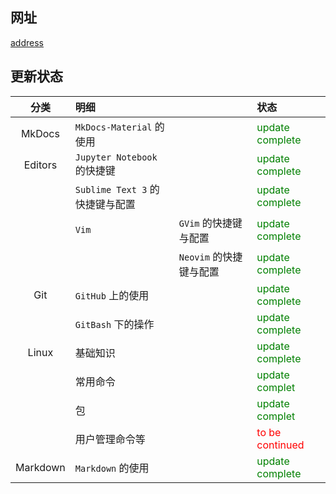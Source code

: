 ## 网址

[address](https://yorkfish.github.io/blogs)

## 更新状态

| 分类 | 明细 |  | 状态 |
| :---: | :--- | :--- | :--- |
| MkDocs  | `MkDocs-Material` 的使用 |       | <font color="green">update complete</font> |
| Editors | `Jupyter Notebook` 的快捷键 |     | <font color="green">update complete</font> |
|         | `Sublime Text 3` 的快捷键与配置 |  | <font color="green">update complete</font> |
|         | `Vim` | `GVim` 的快捷键与配置      | <font color="green">update complete</font> |
|         |       | `Neovim` 的快捷键与配置    | <font color="green">update complete</font> |
| Git     | `GitHub` 上的使用  |  | <font color="green">update complete</font> |
|         | `GitBash` 下的操作 |  | <font color="green">update complete</font> |
| Linux   | 基础知识 |       | <font color="green">update complete</font> |
|         | 常用命令 |       | <font color="green">update complet</font> |
|         | 包 |            | <font color="green">update complet</font> |
|         | 用户管理命令等 |  | <font color="red">to be continued</font> |
| Markdown | `Markdown` 的使用 |  | <font color="green">update complete</font> |
